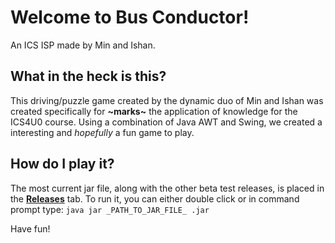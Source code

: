 # Welcome to Bus Conductor!
An ICS ISP made by Min and Ishan.

## What in the heck is this?
This driving/puzzle game created by the dynamic duo of Min and Ishan was created specifically for **~marks~** the application of knowledge for the ICS4U0 course. Using a combination of Java AWT and Swing, we created a interesting and *hopefully* a fun game to play.

## How do I play it?
The most current jar file, along with the other beta test releases, is placed in the [**Releases**](https://github.com/MuteMini/ICS4U0-ISP/releases) tab. To run it, you can either double click or in command prompt type:
``` java jar _PATH_TO_JAR_FILE_ .jar ```

Have fun!
